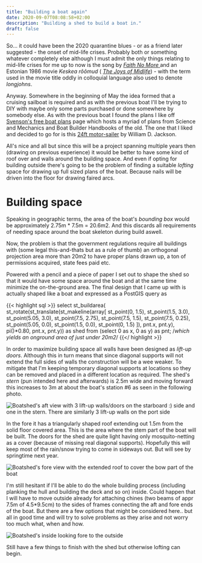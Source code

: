 ```yaml
---
title: "Building a boat again"
date: 2020-09-07T08:08:58+02:00
description: "Building a shed to build a boat in."
draft: false
---
```


So... it could have been the 2020 quarantine blues - or as a friend later
suggested - the onset of mid-life crises. Probably both or something whatever
completely else although I must admit the only things relating to mid-life
crises for me up to now is the song by
[_Faith No More_ ](https://www.youtube.com/watch?v=K8n_lKuIpK0)
and an Estonian 1986 movie _Keskea rõõmud_ (
[_The Joys of Midlife_](https://www.efis.ee/en/film-categotries/movies/id/878)) -
with the term used in the movie title oddly in colloquial language also used
to denote _longjohns_.

Anyway. Somewhere in the beginning of May the idea formed that a cruising
sailboat is required and as with the previous boat I'll be trying to DIY with
maybe only some parts purchased or done somewhere by somebody else. As with the
previous boat I found the plans I like off
[Svenson's free boat plans](http://www.svensons.com/boat/)
page which hosts a myriad of plans from Science and Mechanics and
Boat Builder Handbooks of the old. The one that I liked and decided to go for
is this [24ft motor-sailer](http://www.svensons.com/boat/?p=SailBoats/Gypsy)
by William D. Jackson.

All's nice and all but since this will be a project spanning multiple years then
(drawing on previous experience) it would be better to have some kind of roof
over and walls around the building space. And even if opting for building
outside there's going to be the problem of finding a suitable _lofting_ space
for drawing up full sized plans of the boat. Because nails will be driven into
the floor for drawing faired arcs.

# Building space
Speaking in geographic terms, the area of the boat's _bounding box_ would be
approximately 2.75m * 7.5m = 20.6m2. And this discards all requirements of
needing space around the boat skeleton during build aswell.

Now, the problem is that the government regulations require all buildings with
(some legal this-and-thats but as a rule of thumb) an orthogonal projection area
more than 20m2 to have proper plans drawn up, a ton of permissions acquired,
state fees paid etc.

Powered with a pencil and a piece of paper I set out to shape the shed so that
it would have some space around the boat and at the same time minimize the
on-the-ground area. The final design that I came up with is actually shaped
like a boat and expressed as a PostGIS query as

{{< highlight sql >}}
select
    st_buildarea(
		st_rotate(st_translate(st_makeline(array[
		st_point(0, 1.5),
		st_point(1.5, 3.0),
		st_point(5.05, 3.0),
		st_point(7.5, 2.75),
		st_point(7.5, 1.5),
		st_point(7.5, 0.25),
		st_point(5.05, 0.0),
		st_point(1.5, 0.0),
		st_point(0, 1.5)
	]), pnt.x, pnt.y), pi()*0.80, pnt.x, pnt.y)) as shed
from (select 0 as x, 0 as y) as pnt;
/*which yields an onground area of just under 20m2*/
{{</ highlight >}}

In order to maximize building space all walls have been designed as _lift-up doors_.
Although this in turn means that since diagonal supports will not extend the
full sides of walls the construction will be a wee weaker. To mitigate that I'm
keeping temporary diagonal supports at locations so they can be removed and
placed in a different location as required. The shed's _stern_ (pun intended
here and afterwards) is 2.5m wide and moving forward this increases to 3m at
about the boat's station #6 as seen in the following photo.

![Boatshed's aft view with 3 lift-up walls/doors on the starboard :) side
and one in the stern. There are similarly 3 lift-up walls on the port side
](../img/shed-aft.jpg)

In the fore it has a triangularly shaped roof extending out 1.5m from the solid
floor covered area. This is the area where the stem part of the boat will be
built. The doors for the shed are quite light having only mosquito-netting as a
cover (because of missing real diagonal supports). Hopefully this will keep
most of the rain/snow trying to come in sideways out. But will see by springtime
next year.

![Boatshed's fore view with the extended roof to cover the bow part of
the boat](../img/shed-fore.jpg)

I'm still hesitant if I'll be able to do the whole building process (including
planking the hull and building the deck and so on) inside. Could happen that I
will have to move outside already for attaching chines (two beams of appr
7.5m of 4.5*9.5cm) to the sides of frames connecting the aft
and fore ends of the boat. But there are a few options that might be considered
here.. but all in good time and will try to solve problems as they arise and
not worry too much what, when and how.

![Boatshed's inside looking fore to the outside](../img/shed-inside.jpg)

Still have a few things to finish with the shed but otherwise lofting can
begin.
